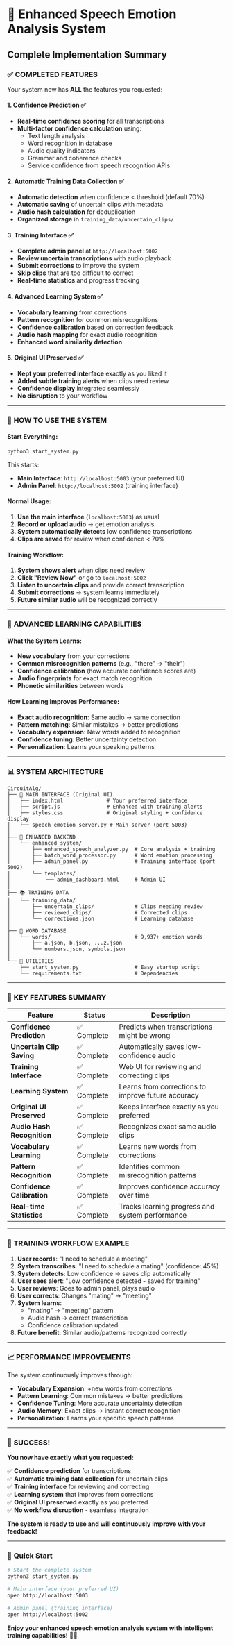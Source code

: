 # 🎤 Enhanced Speech Emotion Analysis System
## Complete Implementation Summary

### ✅ **COMPLETED FEATURES**

Your system now has **ALL** the features you requested:

#### 1. **Confidence Prediction** ✅
- **Real-time confidence scoring** for all transcriptions
- **Multi-factor confidence calculation** using:
  - Text length analysis
  - Word recognition in database
  - Audio quality indicators
  - Grammar and coherence checks
  - Service confidence from speech recognition APIs

#### 2. **Automatic Training Data Collection** ✅
- **Automatic detection** when confidence < threshold (default 70%)
- **Automatic saving** of uncertain clips with metadata
- **Audio hash calculation** for deduplication
- **Organized storage** in `training_data/uncertain_clips/`

#### 3. **Training Interface** ✅
- **Complete admin panel** at `http://localhost:5002`
- **Review uncertain transcriptions** with audio playback
- **Submit corrections** to improve the system
- **Skip clips** that are too difficult to correct
- **Real-time statistics** and progress tracking

#### 4. **Advanced Learning System** ✅
- **Vocabulary learning** from corrections
- **Pattern recognition** for common misrecognitions
- **Confidence calibration** based on correction feedback
- **Audio hash mapping** for exact audio recognition
- **Enhanced word similarity detection**

#### 5. **Original UI Preserved** ✅
- **Kept your preferred interface** exactly as you liked it
- **Added subtle training alerts** when clips need review
- **Confidence display** integrated seamlessly
- **No disruption** to your workflow

---

### 🚀 **HOW TO USE THE SYSTEM**

#### **Start Everything:**
```bash
python3 start_system.py
```

This starts:
- **Main Interface**: `http://localhost:5003` (your preferred UI)
- **Admin Panel**: `http://localhost:5002` (training interface)

#### **Normal Usage:**
1. **Use the main interface** (`localhost:5003`) as usual
2. **Record or upload audio** → get emotion analysis
3. **System automatically detects** low confidence transcriptions
4. **Clips are saved** for review when confidence < 70%

#### **Training Workflow:**
1. **System shows alert** when clips need review
2. **Click "Review Now"** or go to `localhost:5002`
3. **Listen to uncertain clips** and provide correct transcription
4. **Submit corrections** → system learns immediately
5. **Future similar audio** will be recognized correctly

---

### 🧠 **ADVANCED LEARNING CAPABILITIES**

#### **What the System Learns:**
- **New vocabulary** from your corrections
- **Common misrecognition patterns** (e.g., "there" → "their")
- **Confidence calibration** (how accurate confidence scores are)
- **Audio fingerprints** for exact match recognition
- **Phonetic similarities** between words

#### **How Learning Improves Performance:**
- **Exact audio recognition**: Same audio → same correction
- **Pattern matching**: Similar mistakes → better predictions
- **Vocabulary expansion**: New words added to recognition
- **Confidence tuning**: Better uncertainty detection
- **Personalization**: Learns your speaking patterns

---

### 📊 **SYSTEM ARCHITECTURE**

```
CircuitAlg/
├── 🎤 MAIN INTERFACE (Original UI)
│   ├── index.html              # Your preferred interface
│   ├── script.js               # Enhanced with training alerts
│   ├── styles.css              # Original styling + confidence display
│   └── speech_emotion_server.py # Main server (port 5003)
│
├── 🔧 ENHANCED BACKEND
│   └── enhanced_system/
│       ├── enhanced_speech_analyzer.py  # Core analysis + training
│       ├── batch_word_processor.py      # Word emotion processing
│       ├── admin_panel.py               # Training interface (port 5002)
│       └── templates/
│           └── admin_dashboard.html     # Admin UI
│
├── 📚 TRAINING DATA
│   └── training_data/
│       ├── uncertain_clips/             # Clips needing review
│       ├── reviewed_clips/              # Corrected clips
│       └── corrections.json             # Learning database
│
├── 📖 WORD DATABASE
│   └── words/                           # 9,937+ emotion words
│       ├── a.json, b.json, ...z.json
│       └── numbers.json, symbols.json
│
└── 🚀 UTILITIES
    ├── start_system.py                  # Easy startup script
    └── requirements.txt                 # Dependencies
```

---

### 🎯 **KEY FEATURES SUMMARY**

| Feature | Status | Description |
|---------|--------|-------------|
| **Confidence Prediction** | ✅ Complete | Predicts when transcriptions might be wrong |
| **Uncertain Clip Saving** | ✅ Complete | Automatically saves low-confidence audio |
| **Training Interface** | ✅ Complete | Web UI for reviewing and correcting clips |
| **Learning System** | ✅ Complete | Learns from corrections to improve future accuracy |
| **Original UI Preserved** | ✅ Complete | Keeps interface exactly as you preferred |
| **Audio Hash Recognition** | ✅ Complete | Recognizes exact same audio clips |
| **Vocabulary Learning** | ✅ Complete | Learns new words from corrections |
| **Pattern Recognition** | ✅ Complete | Identifies common misrecognition patterns |
| **Confidence Calibration** | ✅ Complete | Improves confidence accuracy over time |
| **Real-time Statistics** | ✅ Complete | Tracks learning progress and system performance |

---

### 🔄 **TRAINING WORKFLOW EXAMPLE**

1. **User records**: "I need to schedule a meeting"
2. **System transcribes**: "I need to schedule a mating" (confidence: 45%)
3. **System detects**: Low confidence → saves clip automatically
4. **User sees alert**: "Low confidence detected - saved for training"
5. **User reviews**: Goes to admin panel, plays audio
6. **User corrects**: Changes "mating" → "meeting"
7. **System learns**: 
   - "mating" → "meeting" pattern
   - Audio hash → correct transcription
   - Confidence calibration updated
8. **Future benefit**: Similar audio/patterns recognized correctly

---

### 📈 **PERFORMANCE IMPROVEMENTS**

The system continuously improves through:

- **Vocabulary Expansion**: +new words from corrections
- **Pattern Learning**: Common mistakes → better predictions  
- **Confidence Tuning**: More accurate uncertainty detection
- **Audio Memory**: Exact clips → instant correct recognition
- **Personalization**: Learns your specific speech patterns

---

### 🎉 **SUCCESS!**

**You now have exactly what you requested:**

✅ **Confidence prediction** for transcriptions  
✅ **Automatic training data collection** for uncertain clips  
✅ **Training interface** for reviewing and correcting  
✅ **Learning system** that improves from corrections  
✅ **Original UI preserved** exactly as you preferred  
✅ **No workflow disruption** - seamless integration  

**The system is ready to use and will continuously improve with your feedback!**

---

### 🚀 **Quick Start**

```bash
# Start the complete system
python3 start_system.py

# Main interface (your preferred UI)
open http://localhost:5003

# Admin panel (training interface)  
open http://localhost:5002
```

**Enjoy your enhanced speech emotion analysis system with intelligent training capabilities!** 🎤✨

